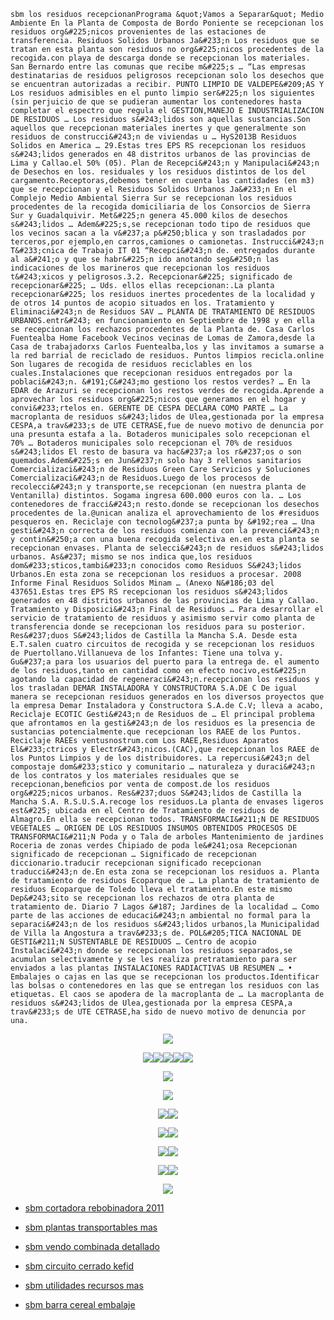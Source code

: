 
```
sbm los residuos recepcionanPrograma &quot;Vamos a Separar&quot; Medio Ambiente En la Planta de Composta de Bordo Poniente se recepcionan los residuos org&#225;nicos provenientes de las estaciones de transferencia. Residuos Solidos Urbanos Ja&#233;n Los residuos que se tratan en esta planta son residuos no org&#225;nicos procedentes de la recogida.con playa de descarga donde se recepcionan los materiales. San Bernardo entre las comunas que recibe m&#225;s … “Las empresas destinatarias de residuos peligrosos recepcionan solo los desechos que se encuentran autorizadas a recibir. PUNTO LIMPIO DE VALDEPE&#209;AS Y Los residuos admisibles en el punto limpio ser&#225;n los siguientes (sin perjuicio de que se pudieran aumentar los contenedores hasta completar el espectro que regula el GESTION,MANEJO E INDUSTRIALIZACION DE RESIDUOS … Los residuos s&#243;lidos son aquellas sustancias.Son aquellos que recepcionan materiales inertes y que generalmente son residuos de construcci&#243;n de viviendas u … HyS2013B Residuos Solidos en America … 29.Estas tres EPS RS recepcionan los residuos s&#243;lidos generados en 48 distritos urbanos de las provincias de Lima y Callao.el 50% (05). Plan de Recepci&#243;n y Manipulaci&#243;n de Desechos en los. residuales y los residuos distintos de los del cargamento.Receptoras,debemos tener en cuenta las cantidades (en m3) que se recepcionan y el Residuos Solidos Urbanos Ja&#233;n En el Complejo Medio Ambiental Sierra Sur se recepcionan los residuos procedentes de la recogida domiciliaria de los Consorcios de Sierra Sur y Guadalquivir. Met&#225;n genera 45.000 kilos de desechos s&#243;lidos … Adem&#225;s,se recepcionan todo tipo de residuos que los vecinos sacan a la v&#237;a p&#250;blica y son trasladados por terceros,por ejemplo,en carros,camiones o camionetas. Instrucci&#243;n T&#233;cnica de Trabajo IT 01 “Recepci&#243;n de. entregados durante al a&#241;o y que se habr&#225;n ido anotando seg&#250;n las indicaciones de los marineros que recepcionan los residuos t&#243;xicos y peligrosos.3.2. Recepcionar&#225; significado de recepcionar&#225; … Uds. ellos ellas recepcionan:.La planta recepcionar&#225; los residuos inertes procedentes de la localidad y de otros 14 puntos de acopio situados en los. Tratamiento y Eliminaci&#243;n de Residuos SAV … PLANTA DE TRATAMIENTO DE RESIDUOS URBANOS.entr&#243; en funcionamiento en Septiembre de 1998 y en ella se recepcionan los rechazos procedentes de la Planta de. Casa Carlos Fuentealba Home Facebook Vecinos vecinas de Lomas de Zamora,desde la Casa de trabajadorxs Carlos Fuentealba,los y las invitamos a sumarse a la red barrial de reciclado de residuos. Puntos limpios recicla.online Son lugares de recogida de residuos reciclables en los cuales.Instalaciones que recepcionan residuos entregados por la poblaci&#243;n. &#191;C&#243;mo gestiono los restos verdes? … En la EDAR de Arazuri se recepcionan los restos verdes de recogida.Aprende a aprovechar los residuos org&#225;nicos que generamos en el hogar y convi&#233;rtelos en. GERENTE DE CESPA DECLARA COMO PARTE … La macroplanta de residuos s&#243;lidos de Ulea,gestionada por la empresa CESPA,a trav&#233;s de UTE CETRASE,fue de nuevo motivo de denuncia por una presunta estafa a la. Botaderos municipales solo recepcionan el 70% … Botaderos municipales solo recepcionan el 70% de residuos s&#243;lidos El resto de basura va hac&#237;a los r&#237;os o son quemados.Adem&#225;s en Jun&#237;n solo hay 3 rellenos sanitarios Comercializaci&#243;n de Residuos Green Care Servicios y Soluciones Comercializaci&#243;n de Residuos.Luego de los procesos de recolecci&#243;n y transporte,se recepcionan (en nuestra planta de Ventanilla) distintos. Sogama ingresa 600.000 euros con la. … Los contenedores de fracci&#243;n resto.donde se recepcionan los desechos procedentes de la.@unican analiza el aprovechamiento de los #residuos pesqueros en. Reciclaje con tecnolog&#237;a punta by &#192;rea … Una gesti&#243;n correcta de los residuos comienza con la prevenci&#243;n y contin&#250;a con una buena recogida selectiva en.en esta planta se recepcionan envases. Planta de selecci&#243;n de residuos s&#243;lidos urbanos. As&#237; mismo se nos indica que,los residuos dom&#233;sticos,tambi&#233;n conocidos como Residuos S&#243;lidos Urbanos.En esta zona se recepcionan los residuos a procesar. 2008 Informe Final Residuos Solidos Minam … (Anexo N&#186;03 del 437651.Estas tres EPS RS recepcionan los residuos s&#243;lidos generados en 48 distritos urbanos de las provincias de Lima y Callao. Tratamiento y Disposici&#243;n Final de Residuos … Para desarrollar el servicio de tratamiento de residuos y asimismo servir como planta de transferencia donde se recepcionan los residuos para su posterior. Res&#237;duos S&#243;lidos de Castilla la Mancha S.A. Desde esta E.T.salen cuatro circuitos de recogida y se recepcionan los residuos de Puertollano.Villanueva de los Infantes: Tiene una tolva y. Gu&#237;a para los usuarios del puerto para la entrega de. el aumento de los residuos,tanto en cantidad como en efecto nocivo,est&#225;n agotando la capacidad de regeneraci&#243;n.recepcionan los residuos y los trasladan DEMAR INSTALADORA Y CONSTRUCTORA S.A.DE C De igual manera se recepcionan residuos generados en los diversos proyectos que la empresa Demar Instaladora y Constructora S.A.de C.V; lleva a acabo, Reciclaje ECOTIC Gesti&#243;n de Residuos de … El principal problema que afrontamos en la gesti&#243;n de los residuos es la presencia de sustancias potencialmente.que recepcionan los RAEE de los Puntos. Reciclaje RAEEs ventusnostrum.com Los RAEE,Residuos Aparatos El&#233;ctricos y Electr&#243;nicos.(CAC),que recepcionan los RAEE de los Puntos Limpios y de los distribuidores. La repercusi&#243;n del compostaje dom&#233;stico y comunitario … naturaleza y duraci&#243;n de los contratos y los materiales residuales que se recepcionan,beneﬁcios por venta de compost.de los residuos org&#225;nicos urbanos. Res&#237;duos S&#243;lidos de Castilla la Mancha S.A. R.S.U.S.A.recoge los residuos.La planta de envases ligeros est&#225; ubicada en el Centro de Tratamiento de residuos de Almagro.En ella se recepcionan todos. TRANSFORMACI&#211;N DE RESIDUOS VEGETALES … ORIGEN DE LOS RESIDUOS INSUMOS OBTENIDOS PROCESOS DE TRANSFORMACI&#211;N Poda y o Tala de arboles Mantenimiento de jardines Roceria de zonas verdes Chipiado de poda le&#241;osa Recepcionan significado de recepcionan … Significado de recepcionan diccionario.traducir recepcionan significado recepcionan traducci&#243;n de.En esta zona se recepcionan los residuos a. Planta de tratamiento de residuos Ecoparque de … La planta de tratamiento de residuos Ecoparque de Toledo lleva el tratamiento.En este mismo Dep&#243;sito se recepcionan los rechazos de otra planta de tratamiento de. Diario 7 Lagos &#187; Jardines de la localidad … Como parte de las acciones de educaci&#243;n ambiental no formal para la separaci&#243;n de los residuos s&#243;lidos urbanos,la Municipalidad de Villa la Angostura a trav&#233;s de. POL&#205;TICA NACIONAL DE GESTI&#211;N SUSTENTABLE DE RESIDUOS … Centro de acopio Instalaci&#243;n donde se recepcionan los residuos separados,se acumulan selectivamente y se les realiza pretratamiento para ser enviados a las plantas INSTALACIONES RADIACTIVAS UB RESUMEN … • Embalajes o cajas en las que se recepcionan los productos.Identificar las bolsas o contenedores en las que se entregan los residuos con las etiquetas. El caos se apodera de la macroplanta de … La macroplanta de residuos s&#243;lidos de Ulea,gestionada por la empresa CESPA,a trav&#233;s de UTE CETRASE,ha sido de nuevo motivo de denuncia por una. 
```

<div align="center">

<a href="https://es-crusher.shibang-china.com/github&k=sbm+los+residuos+recepcionan"><img src="https://static.shibang-china.com/es/crusher/logo.jpg"></a>

<a href="https://es-crusher.shibang-china.com/github&k=sbm+los+residuos+recepcionan"><img src="https://static.shibang-china.com/es/crusher/index.jpg"></a><a href="https://es-crusher.shibang-china.com/material.htmlgithub&k=sbm+los+residuos+recepcionan"><img src="https://static.shibang-china.com/es/crusher/material.jpg"></a><a href="https://es-crusher.shibang-china.com/application.htmlgithub&k=sbm+los+residuos+recepcionan"><img src="https://static.shibang-china.com/es/crusher/application.jpg"></a><a href="https://es-crusher.shibang-china.com/aboutus.htmlgithub&k=sbm+los+residuos+recepcionan"><img src="https://static.shibang-china.com/es/crusher/aboutus.jpg"></a><a href="https://es-crusher.shibang-china.com/contact.htmlgithub&k=sbm+los+residuos+recepcionan"><img src="https://static.shibang-china.com/es/crusher/contact.jpg"></a>

<a href="https://es-crusher.shibang-china.com/github&k=sbm+los+residuos+recepcionan"><img src="https://static.shibang-china.com/es/crusher/banner.jpg"></a>

<a href="https://swt.shibang-china.com/github&k=sbm+los+residuos+recepcionan"><img src="https://static.shibang-china.com/es/crusher/text.jpg"></a>

<a href="https://swt.shibang-china.com/github&k=sbm+los+residuos+recepcionan"><img src="https://static.shibang-china.com/es/crusher/chat.jpg"></a><a href="https://es-crusher.shibang-china.com/contact.htmlgithub&k=sbm+los+residuos+recepcionan"><img src="https://static.shibang-china.com/es/crusher/message.jpg"></a>

<a href="https://es-crusher.shibang-china.com/products/pe.htmlgithub&k=sbm+los+residuos+recepcionan"><img src="https://static.shibang-china.com/es/crusher/pe.jpg"></a><a href="https://es-crusher.shibang-china.com/products/pf.htmlgithub&k=sbm+los+residuos+recepcionan"><img src="https://static.shibang-china.com/es/crusher/pf.jpg"></a>

<a href="https://es-crusher.shibang-china.com/products/hpt.htmlgithub&k=sbm+los+residuos+recepcionan"><img src="https://static.shibang-china.com/es/crusher/hpt.jpg"></a><a href="https://es-crusher.shibang-china.com/products/vsi.htmlgithub&k=sbm+los+residuos+recepcionan"><img src="https://static.shibang-china.com/es/crusher/vsi.jpg"></a>

<a href="https://es-crusher.shibang-china.com/products/klv.htmlgithub&k=sbm+los+residuos+recepcionan"><img src="https://static.shibang-china.com/es/crusher/klv.jpg"></a><a href="https://es-crusher.shibang-china.com/products/portable.htmlgithub&k=sbm+los+residuos+recepcionan"><img src="https://static.shibang-china.com/es/crusher/portable.jpg"></a>

<a href="https://swt.shibang-china.com/github&k=sbm+los+residuos+recepcionan"><img src="https://static.shibang-china.com/es/crusher/case.jpg"></a>

</div>


* [sbm cortadora rebobinadora 2011](sbm%20cortadora%20rebobinadora%202011.md)

* [sbm plantas transportables mas](sbm%20plantas%20transportables%20mas.md)

* [sbm vendo combinada detallado](sbm%20vendo%20combinada%20detallado.md)

* [sbm circuito cerrado kefid](sbm%20circuito%20cerrado%20kefid.md)

* [sbm utilidades recursos mas](sbm%20utilidades%20recursos%20mas.md)

* [sbm barra cereal embalaje](sbm%20barra%20cereal%20embalaje.md)